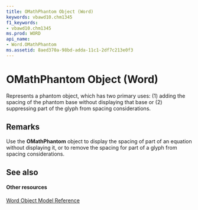 ```yaml
---
title: OMathPhantom Object (Word)
keywords: vbawd10.chm1345
f1_keywords:
- vbawd10.chm1345
ms.prod: WORD
api_name:
- Word.OMathPhantom
ms.assetid: 8aed370a-98bd-adda-11c1-2df7c213e0f3
---
```



# OMathPhantom Object (Word)

Represents a phantom object, which has two primary uses: (1) adding the spacing of the phantom base without displaying that base or (2) suppressing part of the glyph from spacing considerations.


## Remarks

Use the  **OMathPhantom** object to display the spacing of part of an equation without displaying it, or to remove the spacing for part of a glyph from spacing considerations.


## See also


#### Other resources



[Word Object Model Reference](http://msdn.microsoft.com/library/object-model-word-vba-reference%28Office.15%29.aspx)

